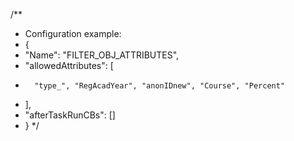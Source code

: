 /**
 * Configuration example:
 * {
 *   "Name": "FILTER_OBJ_ATTRIBUTES",
 *   "allowedAttributes": [
 *       "type_", "RegAcadYear", "anonIDnew", "Course", "Percent"
 *   ],
 *   "afterTaskRunCBs": []
 * } 
 */